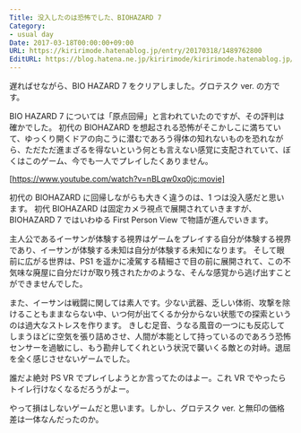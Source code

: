 ```yaml
---
Title: 没入したのは恐怖でした、BIOHAZARD 7
Category:
- usual day
Date: 2017-03-18T00:00:00+09:00
URL: https://kiririmode.hatenablog.jp/entry/20170318/1489762800
EditURL: https://blog.hatena.ne.jp/kiririmode/kiririmode.hatenablog.jp/atom/entry/10328749687227981291
---
```


遅ればせながら、BIO HAZARD 7 をクリアしました。グロテスク ver. の方です。

BIO HAZARD 7 については「原点回帰」と言われていたのですが、その評判は確かでした。
初代の BIOHAZARD を想起される恐怖がそこかしこに満ちていて、ゆっくり開くドアの向こうに潜むであろう得体の知れないものを恐れながら、ただただ進まざるを得ないという何とも言えない感覚に支配されていて、ぼくはこのゲーム、今でも一人でプレイしたくありません。

[https://www.youtube.com/watch?v=nBLqw0xq0jc:movie]

初代の BIOHAZARD に回帰しながらも大きく違うのは、1 つは没入感だと思います。
初代 BIOHAZARD は固定カメラ視点で展開されていきますが、BIOHAZARD 7 ではいわゆる First Person View で物語が進んでいきます。

主人公であるイーサンが体験する視界はゲームをプレイする自分が体験する視界であり、イーサンが体験する未知は自分が体験する未知になります。
そして眼前に広がる世界は、PS1 を遥かに凌駕する精細さで目の前に展開されて、この不気味な廃屋に自分だけが取り残されたかのような、そんな感覚から逃げ出すことができませんでした。

また、イーサンは戦闘に関しては素人です。少ない武器、乏しい体術、攻撃を除けることもままならない中、いつ何が出てくるか分からない状態での探索というのは過大なストレスを作ります。
きしむ足音、うなる風音の一つにも反応してしまうほどに空気を張り詰めさせ、人間が本能として持っているのであろう恐怖センサーを過敏にし、もう勘弁してくれという状況で襲いくる敵との対峙。退屈を全く感じさせないゲームでした。


誰だよ絶対 PS VR でプレイしようとか言ってたのはよー。これ VR でやったらトイレ行けなくなるだろうがよー。

やって損はしないゲームだと思います。しかし、グロテスク ver. と無印の価格差は一体なんだったのか。
